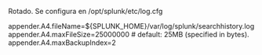 Rotado.
Se configura en  /opt/splunk/etc/log.cfg

appender.A4.fileName=${SPLUNK_HOME}/var/log/splunk/searchhistory.log
appender.A4.maxFileSize=25000000 # default: 25MB (specified in bytes).
appender.A4.maxBackupIndex=2
